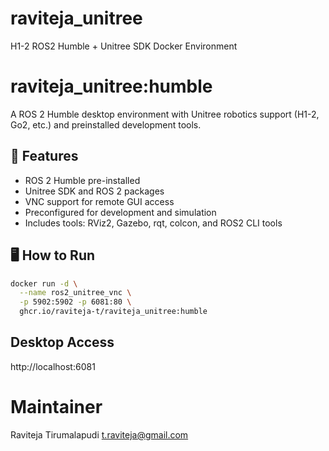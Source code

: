 # raviteja_unitree
H1-2 ROS2 Humble + Unitree SDK Docker Environment

# raviteja_unitree:humble

A ROS 2 Humble desktop environment with Unitree robotics support (H1-2, Go2, etc.) and preinstalled development tools.

## 🧩 Features
- ROS 2 Humble pre-installed
- Unitree SDK and ROS 2 packages
- VNC support for remote GUI access
- Preconfigured for development and simulation
- Includes tools: RViz2, Gazebo, rqt, colcon, and ROS2 CLI tools

## 🖥️ How to Run
```bash
docker run -d \
  --name ros2_unitree_vnc \
  -p 5902:5902 -p 6081:80 \
  ghcr.io/raviteja-t/raviteja_unitree:humble
```

## Desktop Access
http://localhost:6081

# Maintainer
Raviteja Tirumalapudi
t.raviteja@gmail.com
